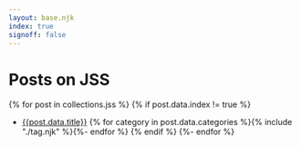 ```yaml
---
layout: base.njk
index: true
signoff: false
---
```


# Posts on JSS

{% for post in collections.jss %}
{% if post.data.index != true %}
- [{{post.data.title}}]({{post.url}}) {% for category in post.data.categories %}{% include "./tag.njk" %}{%- endfor %}
{% endif %}
{%- endfor %}